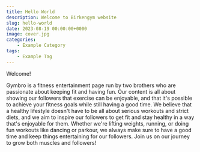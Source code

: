 ```yaml
---
title: Hello World
description: Welcome to Birkengym website
slug: hello-world
date: 2023-08-19 00:00:00+0000
image: cover.jpg
categories:
    - Example Category
tags:
    - Example Tag
---
```


Welcome!

Gymbro is a fitness entertainment page run by two brothers who are passionate about keeping fit and having fun. Our content is all about showing our followers that exercise can be enjoyable, and that it's possible to achieve your fitness goals while still having a good time. We believe that a healthy lifestyle doesn't have to be all about serious workouts and strict diets, and we aim to inspire our followers to get fit and stay healthy in a way that's enjoyable for them. Whether we're lifting weights, running, or doing fun workouts like dancing or parkour, we always make sure to have a good time and keep things entertaining for our followers. Join us on our journey to grow both muscles and followers!